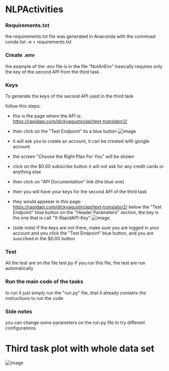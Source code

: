 # NLPActivities

### Requirements.txt

the requirements.txt file was generated in Anaconda 
with the commnad conda list -e > requirements.txt

### Create .env

the example of the .env file is in the file "NotAnEnv"
basically requires only the key of the second API from the third task.

### Keys

To generate the keys of the second API used in the third task

follow this steps:

* this is the page where the API is: https://rapidapi.com/dickyagustin/api/text-translator2/

* then click on the "Test Endpoint" its a blue button
![image](https://user-images.githubusercontent.com/65176402/201454475-3adc156c-defc-4468-8005-aaea83394faf.png)

* it will ask you to create an account, it can be created with google account

* the screen "Choose the Right Plan For You" will be shown

* click on the $0.00 subscribe button it will not ask for any credit cards or anything else

* then click on "API Documentation" link (the blue one)

* then you will have your keys for the second API of the third task

* they would appeear in this page: https://rapidapi.com/dickyagustin/api/text-translator2/
below the "Test Endpoint" blue button on the "Header Parameters" section, the key is the one that is call "X-RapidAPI-Key"
![image](https://user-images.githubusercontent.com/65176402/201454524-cfd26b2c-b8c9-443b-aea5-caf39c522bbe.png)

* (side note) if the keys are not there, make sure you are logged in your account and you click the "Test Endpoint" blue button, and you are suscribed in the $0.00 button

### Test

All the test are on the file test.py if you run this file, the test are run automatically
 
### Run the main code of the tasks

to run it just simply run the "run.py" file, that it already contains the instructions to run the code

### Side notes

you can change some parameters on the run.py file to try different configurations

# Third task plot with whole data set

![image](https://user-images.githubusercontent.com/65176402/201454440-141a8beb-3e40-4af2-9cd8-aff38fd4bb25.png)
